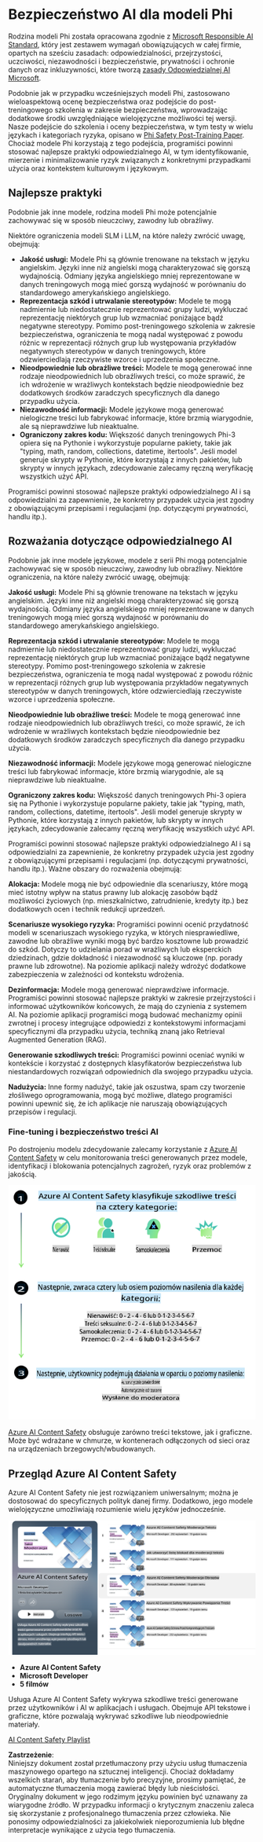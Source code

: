# Bezpieczeństwo AI dla modeli Phi

Rodzina modeli Phi została opracowana zgodnie z [Microsoft Responsible AI Standard](https://query.prod.cms.rt.microsoft.com/cms/api/am/binary/RE5cmFl), który jest zestawem wymagań obowiązujących w całej firmie, opartych na sześciu zasadach: odpowiedzialności, przejrzystości, uczciwości, niezawodności i bezpieczeństwie, prywatności i ochronie danych oraz inkluzywności, które tworzą [zasady Odpowiedzialnej AI Microsoft](https://www.microsoft.com/ai/responsible-ai).

Podobnie jak w przypadku wcześniejszych modeli Phi, zastosowano wieloaspektową ocenę bezpieczeństwa oraz podejście do post-treningowego szkolenia w zakresie bezpieczeństwa, wprowadzając dodatkowe środki uwzględniające wielojęzyczne możliwości tej wersji. Nasze podejście do szkolenia i oceny bezpieczeństwa, w tym testy w wielu językach i kategoriach ryzyka, opisano w [Phi Safety Post-Training Paper](https://arxiv.org/abs/2407.13833). Chociaż modele Phi korzystają z tego podejścia, programiści powinni stosować najlepsze praktyki odpowiedzialnego AI, w tym identyfikowanie, mierzenie i minimalizowanie ryzyk związanych z konkretnymi przypadkami użycia oraz kontekstem kulturowym i językowym.

## Najlepsze praktyki

Podobnie jak inne modele, rodzina modeli Phi może potencjalnie zachowywać się w sposób nieuczciwy, zawodny lub obraźliwy.

Niektóre ograniczenia modeli SLM i LLM, na które należy zwrócić uwagę, obejmują:

- **Jakość usługi:** Modele Phi są głównie trenowane na tekstach w języku angielskim. Języki inne niż angielski mogą charakteryzować się gorszą wydajnością. Odmiany języka angielskiego mniej reprezentowane w danych treningowych mogą mieć gorszą wydajność w porównaniu do standardowego amerykańskiego angielskiego.
- **Reprezentacja szkód i utrwalanie stereotypów:** Modele te mogą nadmiernie lub niedostatecznie reprezentować grupy ludzi, wykluczać reprezentację niektórych grup lub wzmacniać poniżające bądź negatywne stereotypy. Pomimo post-treningowego szkolenia w zakresie bezpieczeństwa, ograniczenia te mogą nadal występować z powodu różnic w reprezentacji różnych grup lub występowania przykładów negatywnych stereotypów w danych treningowych, które odzwierciedlają rzeczywiste wzorce i uprzedzenia społeczne.
- **Nieodpowiednie lub obraźliwe treści:** Modele te mogą generować inne rodzaje nieodpowiednich lub obraźliwych treści, co może sprawić, że ich wdrożenie w wrażliwych kontekstach będzie nieodpowiednie bez dodatkowych środków zaradczych specyficznych dla danego przypadku użycia.
- **Niezawodność informacji:** Modele językowe mogą generować nielogiczne treści lub fabrykować informacje, które brzmią wiarygodnie, ale są nieprawdziwe lub nieaktualne.
- **Ograniczony zakres kodu:** Większość danych treningowych Phi-3 opiera się na Pythonie i wykorzystuje popularne pakiety, takie jak "typing, math, random, collections, datetime, itertools". Jeśli model generuje skrypty w Pythonie, które korzystają z innych pakietów, lub skrypty w innych językach, zdecydowanie zalecamy ręczną weryfikację wszystkich użyć API.

Programiści powinni stosować najlepsze praktyki odpowiedzialnego AI i są odpowiedzialni za zapewnienie, że konkretny przypadek użycia jest zgodny z obowiązującymi przepisami i regulacjami (np. dotyczącymi prywatności, handlu itp.).

## Rozważania dotyczące odpowiedzialnego AI

Podobnie jak inne modele językowe, modele z serii Phi mogą potencjalnie zachowywać się w sposób nieuczciwy, zawodny lub obraźliwy. Niektóre ograniczenia, na które należy zwrócić uwagę, obejmują:

**Jakość usługi:** Modele Phi są głównie trenowane na tekstach w języku angielskim. Języki inne niż angielski mogą charakteryzować się gorszą wydajnością. Odmiany języka angielskiego mniej reprezentowane w danych treningowych mogą mieć gorszą wydajność w porównaniu do standardowego amerykańskiego angielskiego.

**Reprezentacja szkód i utrwalanie stereotypów:** Modele te mogą nadmiernie lub niedostatecznie reprezentować grupy ludzi, wykluczać reprezentację niektórych grup lub wzmacniać poniżające bądź negatywne stereotypy. Pomimo post-treningowego szkolenia w zakresie bezpieczeństwa, ograniczenia te mogą nadal występować z powodu różnic w reprezentacji różnych grup lub występowania przykładów negatywnych stereotypów w danych treningowych, które odzwierciedlają rzeczywiste wzorce i uprzedzenia społeczne.

**Nieodpowiednie lub obraźliwe treści:** Modele te mogą generować inne rodzaje nieodpowiednich lub obraźliwych treści, co może sprawić, że ich wdrożenie w wrażliwych kontekstach będzie nieodpowiednie bez dodatkowych środków zaradczych specyficznych dla danego przypadku użycia.

**Niezawodność informacji:** Modele językowe mogą generować nielogiczne treści lub fabrykować informacje, które brzmią wiarygodnie, ale są nieprawdziwe lub nieaktualne.

**Ograniczony zakres kodu:** Większość danych treningowych Phi-3 opiera się na Pythonie i wykorzystuje popularne pakiety, takie jak "typing, math, random, collections, datetime, itertools". Jeśli model generuje skrypty w Pythonie, które korzystają z innych pakietów, lub skrypty w innych językach, zdecydowanie zalecamy ręczną weryfikację wszystkich użyć API.

Programiści powinni stosować najlepsze praktyki odpowiedzialnego AI i są odpowiedzialni za zapewnienie, że konkretny przypadek użycia jest zgodny z obowiązującymi przepisami i regulacjami (np. dotyczącymi prywatności, handlu itp.). Ważne obszary do rozważenia obejmują:

**Alokacja:** Modele mogą nie być odpowiednie dla scenariuszy, które mogą mieć istotny wpływ na status prawny lub alokację zasobów bądź możliwości życiowych (np. mieszkalnictwo, zatrudnienie, kredyty itp.) bez dodatkowych ocen i technik redukcji uprzedzeń.

**Scenariusze wysokiego ryzyka:** Programiści powinni ocenić przydatność modeli w scenariuszach wysokiego ryzyka, w których niesprawiedliwe, zawodne lub obraźliwe wyniki mogą być bardzo kosztowne lub prowadzić do szkód. Dotyczy to udzielania porad w wrażliwych lub eksperckich dziedzinach, gdzie dokładność i niezawodność są kluczowe (np. porady prawne lub zdrowotne). Na poziomie aplikacji należy wdrożyć dodatkowe zabezpieczenia w zależności od kontekstu wdrożenia.

**Dezinformacja:** Modele mogą generować nieprawdziwe informacje. Programiści powinni stosować najlepsze praktyki w zakresie przejrzystości i informować użytkowników końcowych, że mają do czynienia z systemem AI. Na poziomie aplikacji programiści mogą budować mechanizmy opinii zwrotnej i procesy integrujące odpowiedzi z kontekstowymi informacjami specyficznymi dla przypadku użycia, techniką znaną jako Retrieval Augmented Generation (RAG).

**Generowanie szkodliwych treści:** Programiści powinni oceniać wyniki w kontekście i korzystać z dostępnych klasyfikatorów bezpieczeństwa lub niestandardowych rozwiązań odpowiednich dla swojego przypadku użycia.

**Nadużycia:** Inne formy nadużyć, takie jak oszustwa, spam czy tworzenie złośliwego oprogramowania, mogą być możliwe, dlatego programiści powinni upewnić się, że ich aplikacje nie naruszają obowiązujących przepisów i regulacji.

### Fine-tuning i bezpieczeństwo treści AI

Po dostrojeniu modelu zdecydowanie zalecamy korzystanie z [Azure AI Content Safety](https://learn.microsoft.com/azure/ai-services/content-safety/overview) w celu monitorowania treści generowanych przez modele, identyfikacji i blokowania potencjalnych zagrożeń, ryzyk oraz problemów z jakością.

![Phi3AISafety](../../../../../translated_images/01.phi3aisafety.b950fac78d0cda701abf8181b3cfdabf328f70d0d5c096d5ebf842a2db62615f.pl.png)

[Azure AI Content Safety](https://learn.microsoft.com/azure/ai-services/content-safety/overview) obsługuje zarówno treści tekstowe, jak i graficzne. Może być wdrażane w chmurze, w kontenerach odłączonych od sieci oraz na urządzeniach brzegowych/wbudowanych.

## Przegląd Azure AI Content Safety

Azure AI Content Safety nie jest rozwiązaniem uniwersalnym; można je dostosować do specyficznych polityk danej firmy. Dodatkowo, jego modele wielojęzyczne umożliwiają rozumienie wielu języków jednocześnie.

![AIContentSafety](../../../../../translated_images/01.AIcontentsafety.da9a83e9538e688418877be04138e05621b0ab1222565ac2761e28677a59fdb4.pl.png)

- **Azure AI Content Safety**
- **Microsoft Developer**
- **5 filmów**

Usługa Azure AI Content Safety wykrywa szkodliwe treści generowane przez użytkowników i AI w aplikacjach i usługach. Obejmuje API tekstowe i graficzne, które pozwalają wykrywać szkodliwe lub nieodpowiednie materiały.

[AI Content Safety Playlist](https://www.youtube.com/playlist?list=PLlrxD0HtieHjaQ9bJjyp1T7FeCbmVcPkQ)

**Zastrzeżenie**:  
Niniejszy dokument został przetłumaczony przy użyciu usług tłumaczenia maszynowego opartego na sztucznej inteligencji. Chociaż dokładamy wszelkich starań, aby tłumaczenie było precyzyjne, prosimy pamiętać, że automatyczne tłumaczenia mogą zawierać błędy lub nieścisłości. Oryginalny dokument w jego rodzimym języku powinien być uznawany za wiarygodne źródło. W przypadku informacji o krytycznym znaczeniu zaleca się skorzystanie z profesjonalnego tłumaczenia przez człowieka. Nie ponosimy odpowiedzialności za jakiekolwiek nieporozumienia lub błędne interpretacje wynikające z użycia tego tłumaczenia.